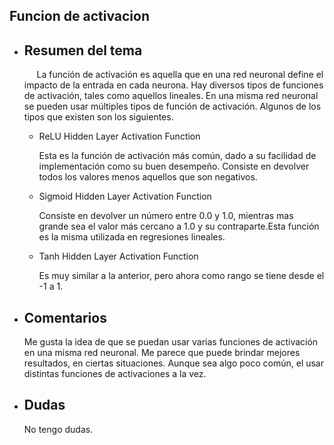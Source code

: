 ## Funcion de activacion
* ## Resumen del tema

    &nbsp;&nbsp;&nbsp;&nbsp; La función de activación es aquella que en una red neuronal define el impacto de la entrada en cada neurona. Hay diversos tipos de funciones de activación, tales como aquellos lineales. En una misma red neuronal se pueden usar múltiples tipos de función de activación. Algunos de los tipos que existen son los siguientes.

    * ReLU Hidden Layer Activation Function

        Esta es la función de activación más común, dado a su facilidad de implementación como su buen desempeño. 
        Consiste en devolver todos los valores menos aquellos que son negativos. 

    * Sigmoid Hidden Layer Activation Function

        Consiste en devolver un número entre 0.0 y 1.0, mientras mas grande sea el valor más cercano a 1.0 y su contraparte.Esta función es la misma utilizada en regresiones lineales. 

    * Tanh Hidden Layer Activation Function

        Es muy similar a la anterior, pero ahora como rango se tiene desde el -1 a 1. 

* ## Comentarios
    Me gusta la idea de que se puedan usar varias funciones de activación en una misma red neuronal. Me parece que puede brindar mejores resultados, en ciertas situaciones. Aunque sea algo poco común, el usar distintas funciones de activaciones a la vez.
* ## Dudas

    No tengo dudas.
